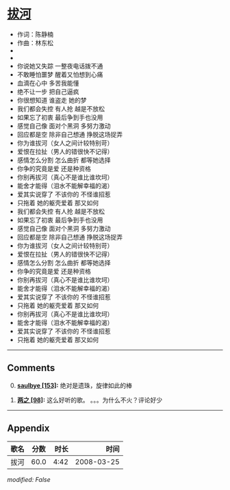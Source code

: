 # [拔河](https://music.163.com/song?id=65130)

* 作词：陈静楠
* 作曲：林东松
*
*
* 你说她又失踪 一整夜电话拨不通
* 不敢睡怕噩梦 醒着又怕想到心痛
* 血滴在心中 多苦我能懂
* 绝不让一步 把自己逼疯
* 你很想知道 谁盗走 她的梦
* 我们都会失控 有人抢 越是不放松
* 如果忘了初衷 最后争到手也没用
* 感觉自己像 面对个黑洞 多努力激动
* 回应都是空 除非自己想通 挣脱这场捉弄
* 你为谁拔河（女人之间计较特别苛）
* 爱恨在拉扯（男人的错很快不记得）
* 感情怎么分割 怎么曲折 都等她选择
* 你争的究竟是爱 还是种资格
* 你别再拔河（真心不是谁比谁坎坷）
* 能舍才能得（泪水不能解幸福的渴）
* 爱其实说穿了 不该你的 不怪谁招惹
* 只拖着 她的躯壳爱着 那又如何
* 我们都会失控 有人抢 越是不放松
* 如果忘了初衷 最后争到手也没用
* 感觉自己像 面对个黑洞 多努力激动
* 回应都是空 除非自己想通 挣脱这场捉弄
* 你为谁拔河（女人之间计较特别苛）
* 爱恨在拉扯（男人的错很快不记得）
* 感情怎么分割 怎么曲折 都等她选择
* 你争的究竟是爱 还是种资格
* 你别再拔河（真心不是谁比谁坎坷）
* 能舍才能得（泪水不能解幸福的渴）
* 爱其实说穿了 不该你的 不怪谁招惹
* 只拖着 她的躯壳爱着 那又如何
* 你别再拔河（真心不是谁比谁坎坷）
* 能舍才能得（泪水不能解幸福的渴）
* 爱其实说穿了 不该你的 不怪谁招惹
* 只拖着 她的躯壳爱着 那又如何


---

## Comments
0. **[saulbye \[153\]](https://music.163.com/#/user/home?id=19512124):** 绝对是遗珠，旋律如此的棒

1. **[两之 \[98\]](https://music.163.com/#/user/home?id=55335387):** 这么好听的歌。   。。。为什么不火？评论好少



---

## Appendix

|歌名|分数|时长|时间|
|:---|:---:|---:|---:|
|拔河|60.0|4:42|2008-03-25

*modified: False*